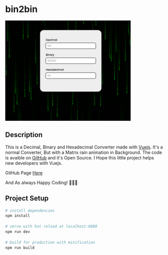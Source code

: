 # bin2bin

<img width="400" src="https://github.com/CapoStudios/bin2bin/blob/mocho/src/assets/Screenshot.png">

## Description
This is a Decimal, Binary and Hexadecimal Converter made with [Vuejs](https://v3.vuejs.org/).
It's a normal Converter, But with a Matrix rain animation in Background. 
The code is avaible on [GitHub](https://github.com/CapoStudios/bin2bin) and it's Open Source.
I Hope this little project helps new developers with Vuejs.

GitHub Page [Here](https://capostudios.github.io/bin2bin/)

And As always Happy Coding! 👨‍💻💪 

## Project Setup

``` bash
# install dependencies
npm install

# serve with hot reload at localhost:8080
npm run dev

# build for production with minification
npm run build
```
